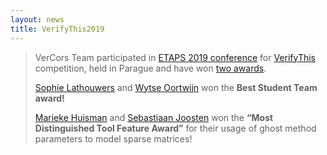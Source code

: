 ```yaml
---
layout: news
title: VerifyThis2019
---
```


>VerCors Team participated in [ETAPS 2019 conference](https://conf.researchr.org/home/etaps-2019) for [VerifyThis](https://conf.researchr.org/track/etaps-2019/verifythis-2019-papers) competition, held in Parague and have won [two awards](http://www.pm.inf.ethz.ch/research/verifythis/Prizes.html).
>
> [Sophie Lathouwers](https://wwwhome.ewi.utwente.nl/~lathouwerssam/) and [Wytse Oortwijn](http://wwwhome.ewi.utwente.nl/~oortwijnwhm/) won the **Best Student Team award!**
>
>[Marieke Huisman](http://wwwhome.ewi.utwente.nl/~marieke/) and [Sebastiaan Joosten](http://sjcjoosten.nl/) won the **“Most Distinguished Tool Feature Award”** for their usage of ghost method parameters to model sparse matrices!
>
